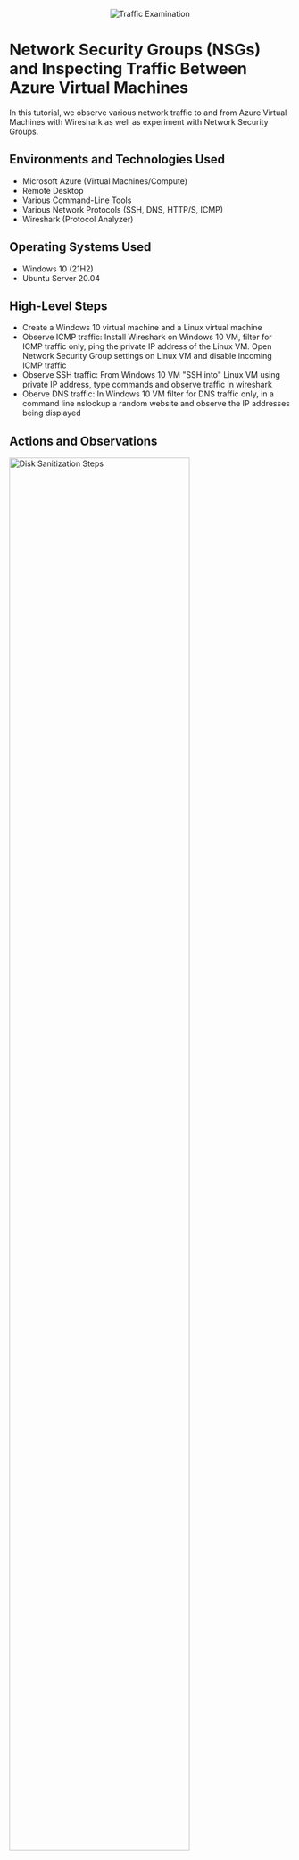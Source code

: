 <p align="center">
<img src="https://i.imgur.com/Ua7udoS.png" alt="Traffic Examination"/>
</p>

<h1>Network Security Groups (NSGs) and Inspecting Traffic Between Azure Virtual Machines</h1>
In this tutorial, we observe various network traffic to and from Azure Virtual Machines with Wireshark as well as experiment with Network Security Groups. <br />


<h2>Environments and Technologies Used</h2>

- Microsoft Azure (Virtual Machines/Compute)
- Remote Desktop
- Various Command-Line Tools
- Various Network Protocols (SSH, DNS, HTTP/S, ICMP)
- Wireshark (Protocol Analyzer)

<h2>Operating Systems Used </h2>

- Windows 10 (21H2)
- Ubuntu Server 20.04

<h2>High-Level Steps</h2>

- Create a Windows 10 virtual machine and a Linux virtual machine
- Observe ICMP traffic: Install Wireshark on Windows 10 VM, filter for ICMP traffic only, ping the private IP address of the Linux VM. Open Network Security Group settings on Linux VM and disable incoming ICMP traffic
- Observe SSH traffic: From Windows 10 VM "SSH into" Linux VM using private IP address, type commands and observe traffic in wireshark
-  Oberve DNS traffic: In Windows 10 VM filter for DNS traffic only, in a command line nslookup a random website and observe the IP addresses being displayed 

<h2>Actions and Observations</h2>

<p>
<img src="https://i.imgur.com/NbHcBZT.png" height="80%" width="80%" alt="Disk Sanitization Steps"/>
</p>
<p>
After creating both Linux and Windows 10 virtual machines, Wireshark is downloaded in Windows 10 virtual machine
</p>
<br />
<p>
<img src="https://i.imgur.com/322oVn8.png" height="80%" width="80%" alt="Disk Sanitization Steps"/>
</p>
<img src="https://i.imgur.com/z8SB9ih.png" height="80%" width="80%" alt="Disk Sanitization Steps"/>
</p>
<p>
ICMP filter is applied in Wireshark, and in commandline on Windows 10 virtual machine the private IP address of the Linux virutal machine is pinged. An inbound rule to deny ICMP traffic for the Linux virtual machine is set, and the Windows virtual machine is no longer receiving ICMP traffic from the Linux vitual machine
</p>
<br />
<p>
<img src="https://i.imgur.com/cpmmfK8.png" height="80%" width="80%" alt="Disk Sanitization Steps"/>
</p>
<p>
In Wireshark on the Windows virtual machine the filter is changed to SSH, in powershell we then essientially remote ito the Linux virtual machine via SSH
</p>
<br />
<p>
<img src="https://i.imgur.com/kZNH819.png" height="80%" width="80%" alt="Disk Sanitization Steps"/>
</p>
<p>
In Wireshark on the Windows virtual machine the filter is changed to DNS, in Powershell use "nslookup" followed by any website to discover the public IP addresses assigned to the website that may appear when users are browsing the sites. 
</p>
<br />
